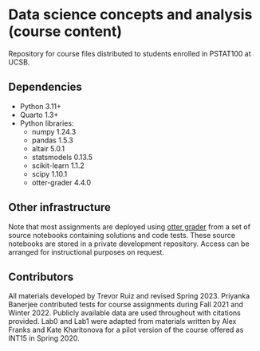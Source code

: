 # Data science concepts and analysis (course content)

Repository for course files distributed to students enrolled in PSTAT100 at UCSB.

## Dependencies

- Python 3.11+
- Quarto 1.3+
- Python libraries:
    - numpy 1.24.3
    - pandas 1.5.3
    - altair 5.0.1
    - statsmodels 0.13.5
    - scikit-learn 1.1.2
    - scipy  1.10.1
    - otter-grader 4.4.0

## Other infrastructure

Note that most assignments are deployed using [otter grader](https://otter-grader.readthedocs.io/en/latest/) from a set of source notebooks containing solutions and code tests. These source notebooks are stored in a private development repository. Access can be arranged for instructional purposes on request.

## Contributors

All materials developed by Trevor Ruiz and revised Spring 2023. Priyanka Banerjee contributed tests for course assignments during Fall 2021 and Winter 2022. Publicly available data are used throughout with citations provided. Lab0 and Lab1 were adapted from materials written by Alex Franks and Kate Kharitonova for a pilot version of the course offered as INT15 in Spring 2020.
